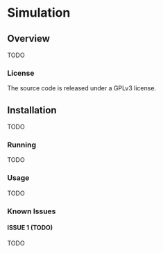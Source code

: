 # Simulation

## Overview

TODO



### License

The source code is released under a GPLv3 license.

## Installation

TODO


### Running

TODO

### Usage

TODO

### Known Issues

#### ISSUE 1 (TODO)

TODO
